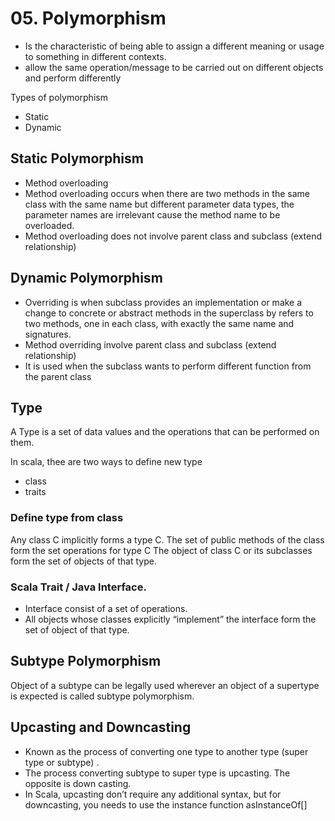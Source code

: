 # 05. Polymorphism
- Is the characteristic of being able to assign a different meaning or usage to something in different contexts.
- allow the same operation/message to be carried out on different objects and perform differently

Types of polymorphism
- Static
- Dynamic

## Static Polymorphism
- Method overloading
- Method overloading occurs when there are two methods in the same class with the same name but different parameter data types, the parameter names are irrelevant cause the method name to be overloaded.
- Method overloading does not involve parent class and subclass (extend relationship)

## Dynamic Polymorphism
- Overriding is when subclass provides an implementation or make a change to concrete or abstract methods in the superclass by refers to two methods, one in each class, with exactly the same name and signatures.
- Method overriding involve parent class and subclass (extend relationship)
- It is used when the subclass wants to perform different function from the parent class

## Type
A Type is a set of data values and the operations that can be performed on them.

In scala, thee are two ways to define new type
- class
- traits

### Define type from class
Any class C implicitly forms a type C. 
The set of public methods of the class form the set operations for type C 
The object of class C or its subclasses form the set of objects of that type.

### Scala Trait / Java Interface.
- Interface consist of a set of operations.
- All objects whose classes explicitly “implement” the interface form the set of object of that type.

## Subtype Polymorphism
Object of a subtype can be legally used wherever an object of a supertype is expected is called subtype polymorphism.

## Upcasting and Downcasting
- Known as the process of converting one type to another type (super type or subtype) .
- The process converting subtype to super type is upcasting. The opposite is down casting.
- In Scala, upcasting don’t require any additional syntax, but for downcasting, you needs to use the instance function asInstanceOf[<supertype>] 







